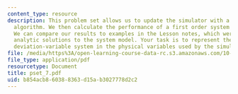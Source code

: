 ```yaml
---
content_type: resource
description: This problem set allows us to update the simulator with a full PID controller
  algorithm. We then calculate the performance of a first order system under PI control.
  We can compare our results to examples in the Lesson notes, which were derived from
  analytic solutions to the system model. Your task is to represent the sketchily-described
  deviation-variable system in the physical variables used by the simulator.
file: /media/https%3A/open-learning-course-data-rc.s3.amazonaws.com/10-450-process-dynamics-operations-and-control-spring-2006/b854acb860388363d15ab3027778d2c2_pset_7.pdf
file_type: application/pdf
resourcetype: Document
title: pset_7.pdf
uid: b854acb8-6038-8363-d15a-b3027778d2c2
---
```

